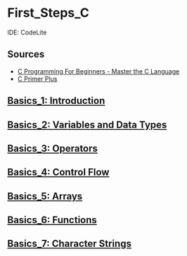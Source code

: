 # First_Steps_C

IDE: CodeLite

## Sources
- [C Programming For Beginners - Master the C Language](https://www.udemy.com/course/c-programming-for-beginners-/)
- [C Primer Plus](https://www.oreilly.com/library/view/c-primer-plus/9780133432398/)

## [Basics_1: Introduction](https://github.com/asofcs/First_Steps_C/tree/b1-introduction)

## [Basics_2: Variables and Data Types](https://github.com/asofcs/First_Steps_C/tree/b2-variables-and-data-types)

## [Basics_3: Operators](https://github.com/asofcs/First_Steps_C/tree/b3-operators)

## [Basics_4: Control Flow](https://github.com/asofcs/First_Steps_C/tree/b4-control-flow)

## [Basics_5: Arrays](https://github.com/asofcs/First_Steps_C/tree/b5-arrays)

## [Basics_6: Functions](https://github.com/asofcs/First_Steps_C/tree/b6-functions)

## [Basics_7: Character Strings](https://github.com/asofcs/First_Steps_C/tree/b7-character-strings)
